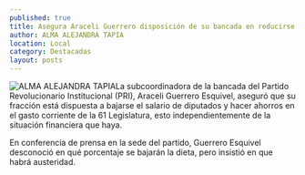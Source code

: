 ```yaml
---
published: true
title: Asegura Araceli Guerrero disposición de su bancada en reducirse el salario
author: ALMA ALEJANDRA TAPIA
location: Local
category: Destacadas
layout: posts
---
```


![ALMA ALEJANDRA TAPIA](http://i.imgur.com/2GMYBKrm.jpg)La subcoordinadora de la bancada del Partido Revolucionario Institucional (PRI), Araceli Guerrero Esquivel, aseguró que su fracción está dispuesta a bajarse el salario de diputados y hacer ahorros en el gasto corriente de la 61 Legislatura, esto independientemente de la situación financiera que haya.

En conferencia de prensa en la sede del partido, Guerrero Esquivel desconoció en qué porcentaje se bajarán la dieta, pero insistió en que habrá austeridad.
